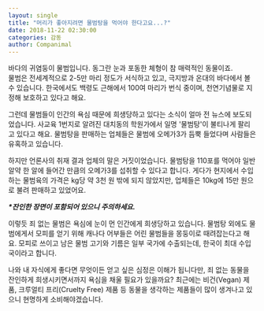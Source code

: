 ```yaml
---
layout: single
title: "머리가 좋아지려면 물범탕을 먹어야 한다고요...?"
date: 2018-11-22 02:30:00
categories: 감동
author: Companimal
---
```


바다의 귀염둥이 물범입니다. 동그란 눈과 포동한 체형이 참 매력적인 동물이죠.  
 물범은 전세계적으로 2-5만 마리 정도가 서식하고 있고, 극지방과 온대의 바다에서 볼 수 있습니다. 한국에서도 백령도 근해에서 100여 마리가 번식 중이며, 천연기념물로 지정해 보호하고 있다고 해요.

그런데 물범들이 인간의 욕심 때문에 희생당하고 있다는 소식이 얼마 전 뉴스에 보도되었습니다. 사교육 1번지로 알려진 대치동의 학원가에서 일명 '물범탕'이 불티나게 팔리고 있다고 해요. 물범탕을 판매하는 업체들은 물범에 오메가3가 듬뿍 들었다며 사람들은 유혹하고 있습니다.

하지만 언론사의 취재 결과 업체의 말은 거짓이었습니다. 물범탕을 110포를 먹어야 일반 알약 한 알에 들어간 만큼의 오메가3를 섭취할 수 있다고 합니다. 게다가 현지에서 수입하는 물범육의 가격은 kg당 약 3천 원 밖에 되지 않았지만, 업체들은 10kg에 15만 원으로 불려 판매하고 있었어요.

**_\*잔인한 장면이 포함되어 있으니 주의하세요._**

이렇듯 죄 없는 물범은 욕심에 눈이 먼 인간에게 희생당하고 있습니다. 물범탕 외에도 물범에게서 모피를 얻기 위해 캐나다 어부들은 어린 물범들을 몽둥이로 때려잡는다고 해요. 모피로 쓰이고 남은 물범 고기와 기름은 일부 국가에 수출되는데, 한국이 최대 수입국이라고 합니다.

나와 내 자식에게 좋다면 무엇이든 얻고 싶은 심정은 이해가 됩니다만, 죄 없는 동물을 잔인하게 희생시키면서까지 욕심을 채울 필요가 있을까요? 최근에는 비건(Vegan) 제품, 크루얼티 프리(Cruelty Free) 제품 등 동물을 생각하는 제품들이 많이 생겨나고 있으니 현명하게 소비해야겠습니다.
